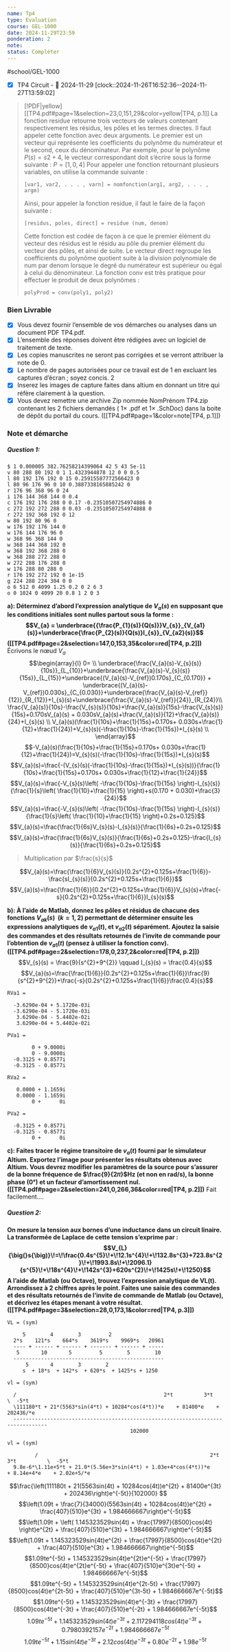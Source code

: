 ```yaml
---
name: Tp4
type: Evaluation
course: GEL-1000
date: 2024-11-29T23:59
ponderation: 2
note:
status: Compléter
---
```

#school/GEL-1000
- [x] TP4 Circuit - 📅 2024-11-29
      [clock::2024-11-26T16:52:36--2024-11-27T13:59:02]

> [!PDF|yellow] [[TP4.pdf#page=1&selection=23,0,151,29&color=yellow|TP4, p.1]]
> La fonction residue retourne trois vecteurs de valeurs contenant respectivement les résidus, les pôles et les termes directes. Il faut appeler cette fonction avec deux arguments. Le premier est un vecteur qui représente les coefficients du polynôme du numérateur et le second, ceux du dénominateur. Par exemple, pour le polynôme $P(s) = s2 + 4$, le vecteur correspondant doit s’écrire sous la forme suivante :
> $P = [1, 0, 4]$ 
> Pour appeler une fonction retournant plusieurs variables, on utilise la commande suivante :
> ```
> [var1, var2, . . . , varn] = nomfonction(arg1, arg2, . . . , argm)
> ```
> Ainsi, pour appeler la fonction residue, il faut le faire de la façon suivante : 
> ```
> [residus, poles, direct] = residue (num, denom)
> ``` 
> Cette fonction est codée de façon à ce que le premier élément du vecteur des résidus est le résidu au pôle du premier élément du vecteur des pôles, et ainsi de suite. Le vecteur direct regroupe les coefficients du polynôme quotient suite à la division polynomiale de num par denom lorsque le degré du numérateur est supérieur ou égal à celui du dénominateur. La fonction conv est très pratique pour effectuer le produit de deux polynômes :
> ```
> polyProd = conv(poly1, poly2)
> ```

### Bien Livrable 
- [x] Vous devez fournir l’ensemble de vos démarches ou analyses dans un document PDF TP4.pdf. 
- [x] L’ensemble des réponses doivent être rédigées avec un logiciel de traitement de texte. 
- [x] Les copies manuscrites ne seront pas corrigées et se verront attribuer la note de 0. 
- [x] Le nombre de pages autorisées pour ce travail est de 1 en excluant les captures d’écran ; soyez concis. 2
- [x] Inserez les images de capture faites dans altium en donnant un titre qui réfère clairement à la question. 
- [x] Vous devez remettre une archive Zip nommée NomPrénom TP4.zip contenant les 2 fichiers demandés ( 1× .pdf et 1× .SchDoc) dans la boite de dépôt du portail du cours.
([[TP4.pdf#page=1&color=note|TP4, p.1]])

### Note et démarche
##### Question 1:

```circuitjs
$ 1 0.000005 382.76258214399064 42 5 43 5e-11
v 80 288 80 192 0 1 1.4323944878 12 0 0 0.5
l 80 192 176 192 0 15 0.25915587772566423 0
l 80 96 176 96 0 10 0.3887338165885242 0
r 176 96 368 96 0 24
i 176 144 368 144 0 0.4
c 176 192 176 288 0 0.17 -0.23510507254974886 0
c 272 192 272 288 0 0.03 -0.23510507254974888 0
r 272 192 368 192 0 12
w 80 192 80 96 0
w 176 192 176 144 0
w 176 144 176 96 0
w 368 96 368 144 0
w 368 144 368 192 0
w 368 192 368 288 0
w 368 288 272 288 0
w 272 288 176 288 0
w 176 288 80 288 0
r 176 192 272 192 0 1e-15
g 224 288 224 304 0 0
o 6 512 0 4099 1.25 0.2 0 2 6 3
o 0 1024 0 4099 20 0.8 1 2 0 3
```

**a): Déterminez d’abord l’expression analytique de $V_{a}(s)$ en supposant que les conditions initiales sont nulles partout sous la forme : 
$$V_{a} = \underbrace{{\frac{P_{1}(s)}{Q(s)}}V_{s}}_{V_{a1}(s)}+\underbrace{\frac{P_{2}(s)}{Q(s)}I_{s}}_{V_{a2}(s)}$$
([[TP4.pdf#page=2&selection=147,0,153,35&color=red|TP4, p.2]])**
    Écrivons le nœud $V_{a}$
$$\begin{array}{l}
0= \\
\underbrace{\frac{V_{a}(s)-V_{s}(s)}{10s}}_{L_{10}}+\underbrace{\frac{V_{a}(s)-V_{s}(s)}{15s}}_{L_{15}}+\underbrace{(V_{a}(s)-V_{ref})0.170s}_{C_{0.170}} + \underbrace{(V_{a}(s)-V_{ref})0.030s}_{C_{0.030}}+\underbrace{\frac{V_{a}(s)-V_{ref}}{12}}_{R_{12}}+I_{s}(s)+\underbrace{\frac{V_{a}(s)-V_{ref}}{24}}_{R_{24}}\\
\frac{V_{a}(s)}{10s}-\frac{V_{s}(s)}{10s}+\frac{V_{a}(s)}{15s}-\frac{V_{s}(s)}{15s}+0.170sV_{a}(s) + 0.030sV_{a}(s)+\frac{V_{a}(s)}{12}+\frac{V_{a}(s)}{24}+I_{s}(s) \\
V_{a}(s)(\frac{1}{10s}+\frac{1}{15s}+0.170s+ 0.030s+\frac{1}{12}+\frac{1}{24})+V_{s}(s)(-\frac{1}{10s}-\frac{1}{15s})+I_{s}(s) \\
\end{array}$$
$$-V_{a}(s)(\frac{1}{10s}+\frac{1}{15s}+0.170s+ 0.030s+\frac{1}{12}+\frac{1}{24})=V_{s}(s)(-\frac{1}{10s}-\frac{1}{15s})+I_{s}(s)$$
$$V_{a}(s)=\frac{-(V_{s}(s)(-\frac{1}{10s}-\frac{1}{15s})+I_{s}(s))}{\frac{1}{10s}+\frac{1}{15s}+0.170s+ 0.030s+\frac{1}{12}+\frac{1}{24}}$$
$$V_{a}(s)=\frac{-V_{s}(s)\left( -\frac{1}{10s}-\frac{1}{15s} \right)-I_{s}(s)}{\frac{1}{s}\left( \frac{1}{10}+\frac{1}{15} \right)+s(0.170 + 0.030)+\frac{3}{24}}$$
$$V_{a}(s)=\frac{-V_{s}(s)\left( -\frac{1}{10s}-\frac{1}{15s} \right)-I_{s}(s)}{\frac{1}{s}\left( \frac{1}{10}+\frac{1}{15} \right)+0.2s+0.125}$$
$$V_{a}(s)=\frac{\frac{1}{6s}V_{s}(s)-I_{s}(s)}{\frac{1}{6s}+0.2s+0.125}$$
$$V_{a}(s)=\frac{\frac{1}{6s}V_{s}(s)}{\frac{1}{6s}+0.2s+0.125}-\frac{I_{s}(s)}{\frac{1}{6s}+0.2s+0.125}$$
> Multiplication par $\frac{s}{s}$

$$V_{a}(s)=\frac{\frac{1}{6}V_{s}(s)}{0.2s^{2}+0.125s+\frac{1}{6}}-\frac{sI_{s}(s)}{0.2s^{2}+0.125s+\frac{1}{6}}$$
$$V_{a}(s)=\frac{\frac{1}{6}}{0.2s^{2}+0.125s+\frac{1}{6}}V_{s}(s)+\frac{-s}{0.2s^{2}+0.125s+\frac{1}{6}}I_{s}(s)$$


**b): À l’aide de Matlab, donnez les pôles et résidus de chacune des fonctions $V_{ak}(s) \ \ (k = 1, 2)$ permettant de déterminer ensuite les expressions analytiques de $v_{a1}(t)$, et $v_{a2}(t)$ séparément. Ajoutez la saisie des commandes et des résultats retournés de l’invite de commande pour l’obtention de $v_{a1}(t)$ (pensez à utiliser la fonction conv). ([[TP4.pdf#page=2&selection=178,0,237,2&color=red|TP4, p.2]])**
    $$V_{s}(s) = \frac{9}{s^{2}+9^{2}} \qquad I_{s}(s) = \frac{0.4}{s}$$
    $$V_{a}(s)=\frac{\frac{1}{6}}{0.2s^{2}+0.125s+\frac{1}{6}}\frac{9}{s^{2}+9^{2}}+\frac{-s}{0.2s^{2}+0.125s+\frac{1}{6}}\frac{0.4}{s}$$
```
RVa1 =

  -3.6290e-04 + 5.1720e-03i
  -3.6290e-04 - 5.1720e-03i
   3.6290e-04 - 5.4402e-02i
   3.6290e-04 + 5.4402e-02i

PVa1 =

        0 + 9.0000i
        0 - 9.0000i
  -0.3125 + 0.8577i
  -0.3125 - 0.8577i

RVa2 =

   0.0000 + 1.1659i
   0.0000 - 1.1659i
        0 +      0i

PVa2 =

  -0.3125 + 0.8577i
  -0.3125 - 0.8577i
        0 +      0i

```

**c): Faites tracer le régime transitoire de $v_{a}(t)$ fourni par le simulateur Altium. 
Exportez l’image pour présenter les résultats obtenus avec Altium. Vous devrez modifier les paramètres de la source pour s’assurer de la bonne fréquence de $\frac{9}{2𝜋}$Hz (et non en rad/s), la bonne phase ($0°$) et un facteur d’amortissement nul. ([[TP4.pdf#page=2&selection=241,0,266,36&color=red|TP4, p.2]])**
     Fait facilement....

##### Question 2:
**On mesure la tension aux bornes d’une inductance dans un circuit linaire. La transformée de Laplace de cette tension s’exprime par :
$$V_{L}{\big(}s{\big)}\!=\!\frac{0.4s^{5}\!+\!12.1s^{4}\!+\!132.8s^{3}+723.8s^{2}\!+\!1993.8s\!+\!2096.1}{s^{5}\!+\!18s^{4}\!+\!142s^{3}+620s^{2}\!+\!1425s\!+\!1250}$$
A l’aide de Matlab (ou Octave), trouvez l’expression analytique de VL(t). Arrondissez à 2 chiffres après le point. Faites une saisie des commandes et des résultats retournés de l’invite de commande de Matlab (ou Octave), et décrivez les étapes menant à votre résultat. ([[TP4.pdf#page=3&selection=28,0,173,1&color=red|TP4, p.3]])**
```
VL = (sym)

     5        4        3         2
  2*s    121*s    664*s    3619*s    9969*s   20961
  ---- + ------ + ------ + ------- + ------ + -----
   5       10       5         5        5        10
  -------------------------------------------------
      5       4        3        2
     s  + 18*s  + 142*s  + 620*s  + 1425*s + 1250

vl = (sym)

  /                                                2*t          3*t         \  -5*t
  \111180*t + 21*(5563*sin(4*t) + 10284*cos(4*t))*e    + 81400*e    + 202436/*e
  ---------------------------------------------------------------------------------
                                        102000

vl = (sym)

         /                                                        2*t            3*t          \  -5*t
  9.8e-6*\1.11e+5*t + 21.0*(5.56e+3*sin(4*t) + 1.03e+4*cos(4*t))*e    + 8.14e+4*e    + 2.02e+5/*e

```

$$\frac{\left(111180t + 21(5563sin(4t) + 10284cos(4t))e^{2t} + 81400e^{3t} + 202436\right)e^{-5t}}{102000}
$$
$$\left(1.09t + \frac{7}{34000}(5563sin(4t) + 10284cos(4t))e^{2t} + \frac{407}{510}e^{3t} + 1.984666667\right)e^{-5t}$$
$$\left(1.09t + \left( 1.145323529sin(4t) + \frac{17997}{8500}cos(4t) \right)e^{2t} + \frac{407}{510}e^{3t} + 1.984666667\right)e^{-5t}$$
$$\left(1.09t + 1.145323529sin(4t)e^{2t} + \frac{17997}{8500}cos(4t)e^{2t} + \frac{407}{510}e^{3t} + 1.984666667\right)e^{-5t}$$
$$1.09te^{-5t} + 1.145323529sin(4t)e^{2t}e^{-5t} + \frac{17997}{8500}cos(4t)e^{2t}e^{-5t} + \frac{407}{510}e^{3t}e^{-5t} + 1.984666667e^{-5t}$$
$$1.09te^{-5t} + 1.145323529sin(4t)e^{2t-5t} + \frac{17997}{8500}cos(4t)e^{2t-5t} + \frac{407}{510}e^{3t-5t} + 1.984666667e^{-5t}$$
$$1.09te^{-5t} + 1.145323529sin(4t)e^{-3t} + \frac{17997}{8500}cos(4t)e^{-3t} + \frac{407}{510}e^{-2t} + 1.984666667e^{-5t}$$
$$1.09te^{-5t} + 1.145323529sin(4t)e^{-3t} + 2.117294118cos(4t)e^{-3t} + 0.7980392157e^{-2t} + 1.984666667e^{-5t}$$
$$1.09te^{-5t} + 1.15sin(4t)e^{-3t} + 2.12cos(4t)e^{-3t} + 0.80e^{-2t} + 1.98e^{-5t}$$
